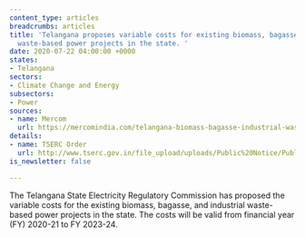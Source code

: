 ```yaml
---
content_type: articles
breadcrumbs: articles
title: 'Telangana proposes variable costs for existing biomass, bagasse and industrial
  waste-based power projects in the state. '
date: 2020-07-22 04:00:00 +0000
states:
- Telangana
sectors:
- Climate Change and Energy
subsectors:
- Power
sources:
- name: Mercom
  url: https://mercomindia.com/telangana-biomass-bagasse-industrial-waste/
details:
- name: TSERC Order
  url: http://www.tserc.gov.in/file_upload/uploads/Public%20Notice/Public%20Notices/2020/Variable%20Cost%20for%20Biomass,%20Bagasse%20&%20Industrial%20Waste.pdf
is_newsletter: false

---
```

The Telangana State Electricity Regulatory Commission has proposed the variable costs for the existing biomass, bagasse, and industrial waste-based power projects in the state. The costs will be valid from financial year (FY) 2020-21 to FY 2023-24.
